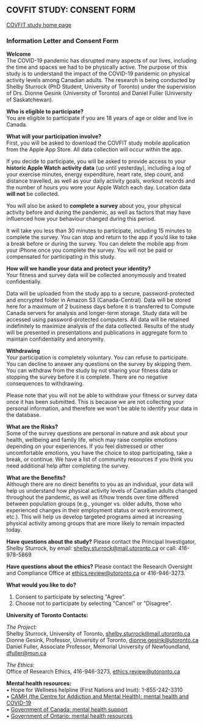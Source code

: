 ## COVFIT STUDY: CONSENT FORM

[COVFIT study home page](https://www.shelbysturrock.com/covfit/index)

### Information Letter and Consent Form

**Welcome** <br/>
The COVID-19 pandemic has disrupted many aspects of our lives, including the time and spaces we had to be physically active. The purpose of this study is to understand the impact of the COVID-19 pandemic on physical activity levels among Canadian adults. The research is being conducted by Shelby Sturrock (PhD Student, University of Toronto) under the supervision of Drs. Dionne Gesink (University of Toronto) and Daniel Fuller (University of Saskatchewan). 

**Who is eligible to participate?** <br/>
You are eligible to participate if you are 18 years of age or older and live in Canada. 

**What will your participation involve?** <br/>
First, you will be asked to download the COVFIT study mobile application from the Apple App Store. All data collection will occur within the app. 

If you decide to participate, you will be asked to provide access to your **historic Apple Watch activity data** (up until yesterday), including a log of your exercise minutes, energy expenditure, heart rate, step count, and distance travelled, as well as your daily activity goals, workout records and the number of hours you wore your Apple Watch each day. Location data **will not** be collected. 

You will also be asked to **complete a survey** about you, your physical activity before and during the pandemic, as well as factors that may have influenced how your behaviour changed during this period. 

It will take you less than 30 minutes to participate, including 15 minutes to complete the survey. You can stop and return to the app if you’d like to take a break before or during the survey. You can delete the mobile app from your iPhone once you complete the survey. You will not be paid or compensated for participating in this study. 

**How will we handle your data and protect your identity?** <br/>
Your fitness and survey data will be collected anonymously and treated confidentially. 

Data will be uploaded from the study app to a secure, password-protected and encrypted folder in Amazon S3 (Canada-Central). Data will be stored here for a maximum of 2 business days before it is transferred to Compute Canada servers for analysis and longer-term storage. Study data will be accessed using password-protected computers. All data will be retained indefinitely to maximize analysis of the data collected. Results of the study will be presented in presentations and publications in aggregate form to maintain confidentiality and anonymity. 
 
**Withdrawing** <br/>
Your participation is completely voluntary. You can refuse to participate. You can decline to answer any questions on the survey by skipping them. You can withdraw from the study by not sharing your fitness data or stopping the survey before it is complete. There are no negative consequences to withdrawing. 

Please note that you will not be able to withdraw your fitness or survey data once it has been submitted. This is because we are not collecting your personal information, and therefore we won’t be able to identify your data in the database.  

**What are the Risks?** <br/>
Some of the survey questions are personal in nature and ask about your health, wellbeing and family life, which may raise complex emotions depending on your experiences.  If you feel distressed or other uncomfortable emotions, you have the choice to stop participating, take a break, or continue.  We have a list of community resources if you think you need additional help after completing the survey.

**What are the Benefits?** <br/>
Although there are no direct benefits to you as an individual, your data will help us understand how physical activity levels of Canadian adults changed throughout the pandemic, as well as if/how trends over time differed between population groups (e.g., younger vs. older adults, those who experienced changes in their employment status or work environment, etc.). This will help us develop targeted programs aimed at increasing physical activity among groups that are more likely to remain impacted today. 

**Have questions about the study?** Please contact the Principal Investigator, Shelby Sturrock, by email: shelby.sturrock@mail.utoronto.ca or call: 416-978-5869

**Have questions about the ethics?** Please contact the Research Oversight and Compliance Office at ethics.review@utoronto.ca or 416-946-3273. 

**What would you like to do?**

1. Consent to participate by selecting "Agree". 
2. Choose not to participate by selecting "Cancel" or "Disagree".


**University of Toronto Contacts:**

_The Project:_<br/>
Shelby Sturrock, University of Toronto, shelby.sturrock@mail.utoronto.ca <br/>
Dionne Gesink, Professor, University of Toronto, dionne.gesink@utoronto.ca <br/>
Daniel Fuller, Associate Professor, Memorial University of Newfoundland, dfuller@mun.ca 

_The Ethics:_ <br/>
Office of Research Ethics, 416-946-3273, ethics.review@utoronto.ca  

**Mental health resources:** <br/>
•	Hope for Wellness helpline (First Nations and Inuit): 1-855-242-3310 <br/>
•	[CAMH (the Centre for Addiction and Mental Health): mental health and COVID-19](https://www.camh.ca/en/health-info/mental-health-and-covid-19) <br/>
•	[Government of Canada: mental health support](https://www.canada.ca/en/public-health/services/mental-health-services/mental-health-get-help.html) <br/>
•	[Government of Ontario: mental health resources](https://www.ontario.ca/page/find-mental-health-support) <br/>
